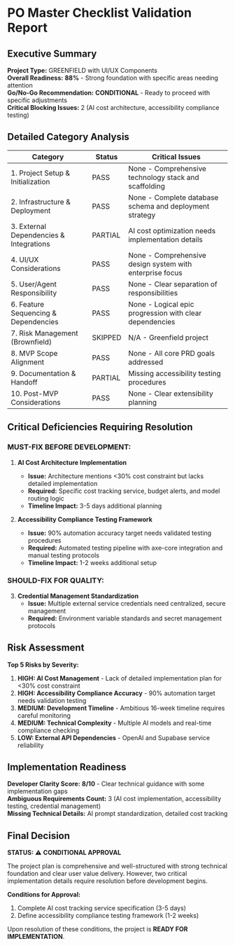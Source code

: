 # PO Master Checklist Validation Report

## Executive Summary

**Project Type:** GREENFIELD with UI/UX Components  
**Overall Readiness:** **88%** - Strong foundation with specific areas needing attention  
**Go/No-Go Recommendation:** **CONDITIONAL** - Ready to proceed with specific adjustments  
**Critical Blocking Issues:** 2 (AI cost architecture, accessibility compliance testing)

## Detailed Category Analysis

| Category | Status | Critical Issues |
|----------|--------|----------------|
| 1. Project Setup & Initialization | PASS | None - Comprehensive technology stack and scaffolding |
| 2. Infrastructure & Deployment | PASS | None - Complete database schema and deployment strategy |
| 3. External Dependencies & Integrations | PARTIAL | AI cost optimization needs implementation details |
| 4. UI/UX Considerations | PASS | None - Comprehensive design system with enterprise focus |
| 5. User/Agent Responsibility | PASS | None - Clear separation of responsibilities |
| 6. Feature Sequencing & Dependencies | PASS | None - Logical epic progression with clear dependencies |
| 7. Risk Management (Brownfield) | SKIPPED | N/A - Greenfield project |
| 8. MVP Scope Alignment | PASS | None - All core PRD goals addressed |
| 9. Documentation & Handoff | PARTIAL | Missing accessibility testing procedures |
| 10. Post-MVP Considerations | PASS | None - Clear extensibility planning |

## Critical Deficiencies Requiring Resolution

### MUST-FIX BEFORE DEVELOPMENT:

1. **AI Cost Architecture Implementation**
   - **Issue:** Architecture mentions <30% cost constraint but lacks detailed implementation
   - **Required:** Specific cost tracking service, budget alerts, and model routing logic
   - **Timeline Impact:** 3-5 days additional planning

2. **Accessibility Compliance Testing Framework**
   - **Issue:** 90% automation accuracy target needs validated testing procedures
   - **Required:** Automated testing pipeline with axe-core integration and manual testing protocols
   - **Timeline Impact:** 1-2 weeks additional setup

### SHOULD-FIX FOR QUALITY:

3. **Credential Management Standardization**
   - **Issue:** Multiple external service credentials need centralized, secure management
   - **Required:** Environment variable standards and secret management protocols

## Risk Assessment

**Top 5 Risks by Severity:**

1. **HIGH: AI Cost Management** - Lack of detailed implementation plan for <30% cost constraint
2. **HIGH: Accessibility Compliance Accuracy** - 90% automation target needs validation testing
3. **MEDIUM: Development Timeline** - Ambitious 16-week timeline requires careful monitoring
4. **MEDIUM: Technical Complexity** - Multiple AI models and real-time compliance checking
5. **LOW: External API Dependencies** - OpenAI and Supabase service reliability

## Implementation Readiness

**Developer Clarity Score:** **8/10** - Clear technical guidance with some implementation gaps  
**Ambiguous Requirements Count:** 3 (AI cost implementation, accessibility testing, credential management)  
**Missing Technical Details:** AI prompt standardization, detailed cost tracking

## Final Decision

**STATUS:** ⚠️ **CONDITIONAL APPROVAL**

The project plan is comprehensive and well-structured with strong technical foundation and clear user value delivery. However, two critical implementation details require resolution before development begins.

**Conditions for Approval:**
1. Complete AI cost tracking service specification (3-5 days)
2. Define accessibility compliance testing framework (1-2 weeks)

Upon resolution of these conditions, the project is **READY FOR IMPLEMENTATION**.
